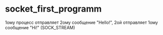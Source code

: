 # socket_first_programm
1ому  процесс отправляет 2ому сообщение "Hello!", 2ой отправляет 1ому сообщение "Hi!" (SOCK_STREAM)
